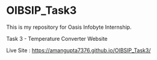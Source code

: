 # OIBSIP_Task3
This is my repository for Oasis Infobyte Internship.

Task 3 - Temperature Converter Website

Live Site : https://amangupta7376.github.io/OIBSIP_Task3/
